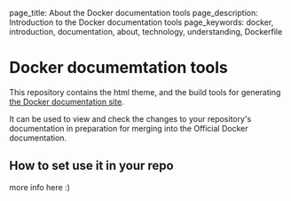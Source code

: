 page_title: About the Docker documentation tools
page_description: Introduction to the Docker documentation tools
page_keywords: docker, introduction, documentation, about, technology, understanding, Dockerfile

# Docker documemtation tools

This repository contains the html theme, and the build tools for
generating [the Docker documentation site](https://docs.docker.com).

It can be used to view and check the changes to your repository's
documentation in preparation for merging into the Official Docker
documentation.

## How to set use it in your repo

more info here :)
